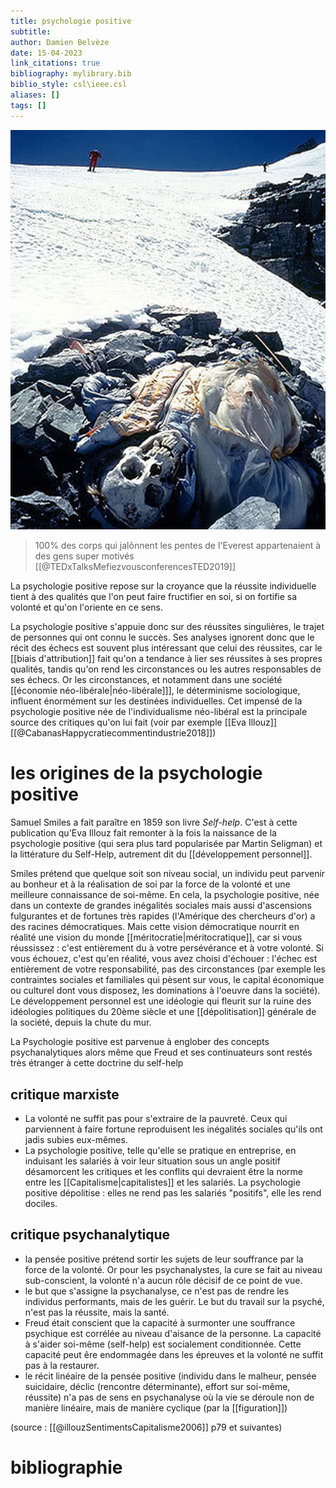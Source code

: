 ```yaml
---
title: psychologie positive
subtitle:
author: Damien Belvèze
date: 15-04-2023
link_citations: true
bibliography: mylibrary.bib
biblio_style: csl\ieee.csl
aliases: []
tags: []
---
```


![dead bodies](images/dead_bodies_everest.jpg)

> 100% des corps qui jalônnent les pentes de l'Everest appartenaient à des gens super motivés
[[@TEDxTalksMefiezvousconferencesTED2019]]


La psychologie positive repose sur la croyance que la réussite individuelle tient à des qualités que l'on peut faire fructifier en soi, si on fortifie sa volonté et qu'on l'oriente en ce sens. 

La psychologie positive s'appuie donc sur des réussites singulières, le trajet de personnes qui ont connu le succès. Ses analyses ignorent donc que  le récit des échecs est souvent plus intéressant que celui des réussites, car le [[biais d'attribution]] fait qu'on a tendance à lier ses réussites à ses propres qualités, tandis qu'on rend les circonstances ou les autres responsables de ses échecs. Or les circonstances, et notamment dans une société [[économie néo-libérale|néo-libérale]]], le déterminisme sociologique, influent énormément sur les destinées individuelles. Cet impensé de la psychologie positive née de l'individualisme néo-libéral est la principale source des critiques qu'on lui fait (voir par exemple [[Eva Illouz]] [[@CabanasHappycratiecommentindustrie2018]])


# les origines de la psychologie positive

Samuel Smiles a fait paraître en 1859 son livre *Self-help*. C'est à cette publication qu'Eva Illouz fait remonter à la fois la naissance de la psychologie positive (qui sera plus tard popularisée par Martin Seligman) et la littérature du Self-Help, autrement dit du [[développement personnel]].

Smiles prétend que quelque soit son niveau social, un individu peut parvenir au bonheur et à la réalisation de soi par la force de la volonté et une meilleure connaissance de soi-même.
En cela, la psychologie positive, née dans un contexte de grandes inégalités sociales mais aussi d'ascensions fulgurantes et de fortunes très rapides (l'Amérique des chercheurs d'or) a des racines démocratiques. Mais cette vision démocratique nourrit en réalité une vision du monde [[méritocratie|méritocratique]], car si vous réussissez : c'est entièrement du à votre persévérance et à votre volonté. Si vous échouez, c'est qu'en réalité, vous avez choisi d'échouer : l'échec est entièrement de votre responsabilité, pas des circonstances (par exemple les contraintes sociales et familiales qui pèsent sur vous, le capital économique ou culturel dont vous disposez, les dominations à l'oeuvre dans la société). Le développement personnel est une idéologie qui fleurit sur la ruine des idéologies politiques du 20ème siècle et une [[dépolitisation]] générale de la société, depuis la chute du mur. 

La Psychologie positive est parvenue à englober des concepts psychanalytiques alors même que Freud et ses continuateurs  sont restés très étranger à cette doctrine du self-help

## critique marxiste

- La volonté ne suffit pas pour s'extraire de la pauvreté. Ceux qui parviennent à faire fortune reproduisent les inégalités sociales qu'ils ont jadis subies eux-mêmes.
- La psychologie positive, telle qu'elle se pratique en entreprise, en induisant les salariés à voir leur situation sous un angle positif désamorcent les critiques et les conflits qui devraient être la norme entre les [[Capitalisme|capitalistes]] et les salariés. La psychologie positive dépolitise : elles ne rend pas les salariés "positifs", elle les rend dociles.

## critique psychanalytique

- la pensée positive prétend sortir les sujets de leur souffrance par la force de la volonté. Or pour les psychanalystes, la cure se fait au niveau sub-conscient, la volonté n'a aucun rôle décisif de ce point de vue.
- le but que s'assigne la psychanalyse, ce n'est pas de rendre les individus performants, mais de les guérir. Le but du travail sur la psyché, n'est pas la réussite, mais la santé.
- Freud était conscient que la capacité à surmonter une souffrance psychique est corrélée au niveau d'aisance de la personne. La capacité à s'aider soi-même (self-help) est socialement conditionnée. Cette capacité peut êre endommagée dans les épreuves et la volonté ne suffit pas à la restaurer.
- le récit linéaire de la pensée positive (individu dans le malheur, pensée suicidaire, déclic (rencontre déterminante), effort sur soi-même, réussite) n'a pas de sens en psychanalyse où la vie se déroule non de manière linéaire, mais de manière cyclique (par la [[figuration]])

(source : [[@illouzSentimentsCapitalisme2006]] p79 et suivantes)



# bibliographie

